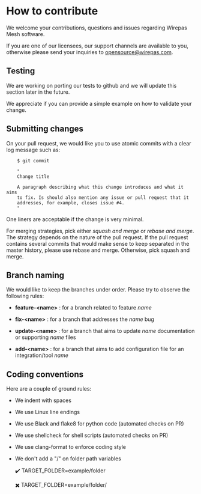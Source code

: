 # How to contribute

We welcome your contributions, questions and issues regarding Wirepas
Mesh software.

If you are one of our licensees, our support channels are available to you,
otherwise please send your inquiries to opensource@wirepas.com.

## Testing

We are working on porting our tests to github and we will update
this section later in the future.

We appreciate if you can provide a simple
example on how to validate your change.

## Submitting changes



On your pull request, we would like you to use atomic commits with a clear
log message such as:

```shell
    $ git commit

    "
    Change title

    A paragraph describing what this change introduces and what it aims
    to fix. Is should also mention any issue or pull request that it
    addresses, for example, closes issue #4.
    "
```

One liners are acceptable if the change is very minimal.

For merging strategies, pick either *squash and merge* or *rebase and merge*.
The strategy depends on the nature of the pull request. If the pull request
contains several commits that would make sense to keep separated in the
master history, please use rebase and merge. Otherwise, pick squash and merge.

## Branch naming

We would like to keep the branches under order. Please try to observe the
following rules:

-   **feature-\<name\>** : for a branch related to feature *name*

-   **fix-\<name\>** : for a branch that addresses the *name* bug

-   **update-\<name\>** : for a branch that aims to update *name*
    documentation or supporting *name* files

-   **add-\<name\>** : for a branch that aims to add configuration file
    for an integration/tool *name*

## Coding conventions

Here are a couple of ground rules:

-   We indent with spaces

-   We use Linux line endings

-   We use Black and flake8 for python code (automated checks on PR)

-   We use shellcheck for shell scripts (automated checks on PR)

-   We use clang-format to enforce coding style

-   We don't add a "/" on folder path variables

     :heavy_check_mark: TARGET_FOLDER=example/folder

     :heavy_multiplication_x: TARGET_FOLDER=example/folder/
